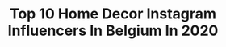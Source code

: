 ---
title: Top 10 Home Decor Instagram Influencers In Belgium In 2020
description: >-
  Find top home decor Instagram influencers in Belgium in 2020. Most popular hashtags: #ootd #fashion #belgianblogger #outfit.
platform: Instagram
profiles:
  - username: "valentinbruneau"
    fullname: >-
      Valentin bruneau
    location: "Belgium"
    followers: 43716
    engagement: 423
    commentsToLikes: 0.069482
    avatar: "https://scontent-lhr8-1.cdninstagram.com/v/t51.2885-19/s320x320/92780252_667632903809969_8605568676684365824_n.jpg?_nc_ht=scontent-lhr8-1.cdninstagram.com&_nc_ohc=4LYPWbOIDzoAX9HvgvC&oh=f99ccb6c47eeb416f5ec7949242115a1&oe=5EBB6C37"
    verified: false
    hashtags: "#chelseaboots, #shaving, #leather, #brussels"
  - username: "flo__ll"
    fullname: >-
      🍃 F l o r i n e  🍃
    location: "Belgium"
    followers: 35561
    engagement: 167
    commentsToLikes: 0.171081
    avatar: "https://scontent-ams4-1.cdninstagram.com/v/t51.2885-19/s320x320/61851738_2280462058676209_2238285119267799040_n.jpg?_nc_ht=scontent-ams4-1.cdninstagram.com&_nc_ohc=nfZonuBHmJUAX-4v_uh&oh=009528e1988fa3b6a45c3cc6cd3ae81d&oe=5EB878AE"
    verified: false
    hashtags: "#thekooples, #oranhermes, #chaussures, #igdailyphoto"
  - username: "ruxandraioana"
    fullname: >-
      ♥ RUX ♥ 🦂
    location: "Belgium"
    followers: 42248
    engagement: 330
    commentsToLikes: 0.095709
    avatar: "https://scontent-ams4-1.cdninstagram.com/v/t51.2885-19/s320x320/74876694_2485431391712550_6878670607383265280_n.jpg?_nc_ht=scontent-ams4-1.cdninstagram.com&_nc_ohc=U2xoBrV37SIAX9jGzSx&oh=90644d658bc406e539d20de46dbeeb74&oe=5EBC545B"
    verified: false
    hashtags: "#todaysoutfit, #swimmingpool, #offshoulder, #confinementcreatif"
  - username: "loic_vanlang"
    fullname: >-
      Loic Van Lang
    location: "Belgium"
    followers: 32917
    engagement: 211
    commentsToLikes: 0.076454
    avatar: "https://scontent-lhr8-1.cdninstagram.com/v/t51.2885-19/s320x320/83853637_513304279587826_3963445539290218496_n.jpg?_nc_ht=scontent-lhr8-1.cdninstagram.com&_nc_ohc=2shgow57f3YAX9xKRh9&oh=9781852e3889235145e5546a793d1d24&oe=5EB9334C"
    verified: false
    hashtags: "#casalinda, #meugalo, #keepinghealthy, #ipanemabeach"
  - username: "lolistys"
    fullname: >-
      Lolisty
    location: "Belgium"
    followers: 29882
    engagement: 320
    commentsToLikes: 0.158978
    avatar: "https://scontent-lhr8-1.cdninstagram.com/v/t51.2885-19/s320x320/69782712_2391993764406578_1496321646208745472_n.jpg?_nc_ht=scontent-lhr8-1.cdninstagram.com&_nc_ohc=ngjONuGxD_AAX8VnjTF&oh=5875f642330551a999153b5157cea13a&oe=5EB8BB06"
    verified: false
    hashtags: "#streetstory, #naturetherapy, #healthymindhealthybody, #whitelover"
  - username: "idoitmyself.be"
    fullname: >-
      Céline - I Do It Myself
    location: "Belgium"
    followers: 34738
    engagement: 356
    commentsToLikes: 0.116387
    avatar: "https://scontent-lhr8-1.cdninstagram.com/v/t51.2885-19/s320x320/49858074_1151901208300199_7707418331359215616_n.jpg?_nc_ht=scontent-lhr8-1.cdninstagram.com&_nc_ohc=Qf7-kdsNQSUAX8lLkZ3&oh=f139a21c0cc953314a96664fb1c96f0d&oe=5EB90A5D"
    verified: false
    hashtags: "#planthoarder, #greeninteriors, #restezchezvous, #blogbelge"
  - username: "freyy"
    fullname: >-
      𝓕𝓻𝓮𝔂𝓳𝓪 𝓥𝓪𝓷𝓭𝓮𝓷 𝓑𝓻𝓸𝓾𝓬𝓴𝓮
    location: "Belgium"
    followers: 14908
    engagement: 637
    commentsToLikes: 0.012168
    avatar: "https://scontent-lga3-1.cdninstagram.com/v/t51.2885-19/s320x320/81238351_1262974297219795_6207960886577987584_n.jpg?_nc_ht=scontent-lga3-1.cdninstagram.com&_nc_ohc=P2JJKbJeRiMAX_ZMlqg&oh=4fb31311281c2985f34e0147fd4d09fa&oe=5EB06AB6"
    verified: false
    hashtags: "#walkies, #cats, #camplife, #pinupmodel"
  - username: "miss_k_510"
    fullname: >-
      🎀 The World Of Miss K 🎀
    location: "Belgium"
    followers: 19167
    engagement: 350
    commentsToLikes: 0.158451
    avatar: "https://scontent-lhr8-1.cdninstagram.com/v/t51.2885-19/s320x320/65050216_1164976667006700_3260310791085096960_n.jpg?_nc_ht=scontent-lhr8-1.cdninstagram.com&_nc_ohc=tl50u9eufE0AX-fT5Xu&oh=7ef475a56c839b0a6233800c8d47a173&oe=5EBC72CC"
    verified: false
    hashtags: "#smile, #eitjes, #coronavirus, #rimmellondonnl"
  - username: "lv__dreamworld"
    fullname: >-
      ╰ Fσr тнє lσνє σf ρυrsєѕ ╮
    location: "Belgium"
    followers: 53747
    engagement: 221
    commentsToLikes: 0.082490
    avatar: "https://scontent-ort2-1.cdninstagram.com/v/t51.2885-19/s320x320/89823074_200486121178999_8749573595769864192_n.jpg?_nc_ht=scontent-ort2-1.cdninstagram.com&_nc_ohc=dHC7izWdt-gAX8ZWu2H&oh=102d62c2641d18edf27ba99dc3358212&oe=5EBC1D34"
    verified: false
    hashtags: "#bags, #kitchendecor, #louisvuittonchain, #lvbagcharm"
  - username: "helene_rebelo"
    fullname: >-
      Hélène  Rebelo
    location: "Belgium"
    followers: 36129
    engagement: 338
    commentsToLikes: 0.014655
    avatar: "https://scontent-amt2-1.cdninstagram.com/v/t51.2885-19/s320x320/60420759_891182904555637_4615278767160426496_n.jpg?_nc_ht=scontent-amt2-1.cdninstagram.com&_nc_ohc=ID_BBBB1QpIAX9ozjqw&oh=086d9fde258f287faf5e650946e1aec1&oe=5EB3C4DE"
    verified: false
    hashtags: "#tableware, #iaai, #ceramicart, #shoes"
---